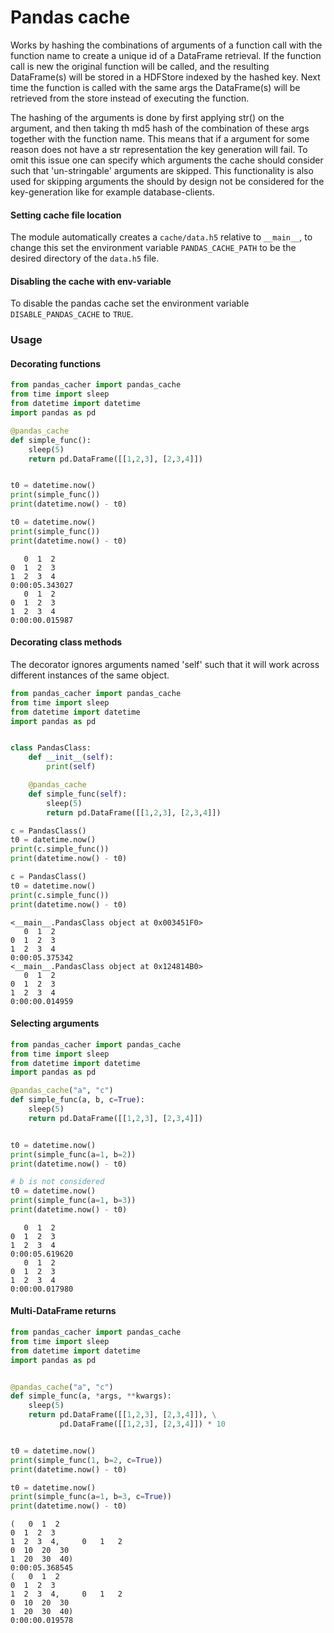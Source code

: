 # Pandas cache

Works by hashing the combinations of arguments of a function call with
the function name to create a unique id of a DataFrame retrieval.  If
the function call is new the original function will be called, and the
resulting DataFrame(s) will be stored in a HDFStore indexed by the
hashed key.  Next time the function is called with the same args the
DataFrame(s) will be retrieved from the store instead of executing the
function.

The hashing of the arguments is done by first applying str() on the
argument, and then taking th md5 hash of the combination of these args
together with the function name.  This means that if a argument for
some reason does not have a str representation the key generation will
fail.  To omit this issue one can specify which arguments the cache
should consider such that 'un-stringable' arguments are skipped.  This
functionality is also used for skipping arguments the should by design
not be considered for the key-generation like for example
database-clients.


#### Setting cache file location

The module automatically creates a `cache/data.h5` relative to
`__main__`, to change this set the environment variable
`PANDAS_CACHE_PATH` to be the desired directory of the `data.h5` file.

#### Disabling the cache with env-variable

To disable the pandas cache set the environment variable
`DISABLE_PANDAS_CACHE` to `TRUE`.

### Usage

#### Decorating functions

```python
from pandas_cacher import pandas_cache
from time import sleep
from datetime import datetime
import pandas as pd

@pandas_cache
def simple_func():
    sleep(5)
    return pd.DataFrame([[1,2,3], [2,3,4]])


t0 = datetime.now()
print(simple_func())
print(datetime.now() - t0)

t0 = datetime.now()
print(simple_func())
print(datetime.now() - t0)
```
```commandline
   0  1  2
0  1  2  3
1  2  3  4
0:00:05.343027
   0  1  2
0  1  2  3
1  2  3  4
0:00:00.015987
```

#### Decorating class methods

The decorator ignores arguments named 'self' such that it will work across different instances of the same object.

```python
from pandas_cacher import pandas_cache
from time import sleep
from datetime import datetime
import pandas as pd


class PandasClass:
    def __init__(self):
        print(self)

    @pandas_cache
    def simple_func(self):
        sleep(5)
        return pd.DataFrame([[1,2,3], [2,3,4]])

c = PandasClass()
t0 = datetime.now()
print(c.simple_func())
print(datetime.now() - t0)

c = PandasClass()
t0 = datetime.now()
print(c.simple_func())
print(datetime.now() - t0)
```
```commandline
<__main__.PandasClass object at 0x003451F0>
   0  1  2
0  1  2  3
1  2  3  4
0:00:05.375342
<__main__.PandasClass object at 0x124814B0>
   0  1  2
0  1  2  3
1  2  3  4
0:00:00.014959
```

#### Selecting arguments

```python
from pandas_cacher import pandas_cache
from time import sleep
from datetime import datetime
import pandas as pd

@pandas_cache("a", "c")
def simple_func(a, b, c=True):
    sleep(5)
    return pd.DataFrame([[1,2,3], [2,3,4]])


t0 = datetime.now()
print(simple_func(a=1, b=2))
print(datetime.now() - t0)

# b is not considered
t0 = datetime.now()
print(simple_func(a=1, b=3))
print(datetime.now() - t0)
```
```commandline
   0  1  2
0  1  2  3
1  2  3  4
0:00:05.619620
   0  1  2
0  1  2  3
1  2  3  4
0:00:00.017980
```

#### Multi-DataFrame returns

```python
from pandas_cacher import pandas_cache
from time import sleep
from datetime import datetime
import pandas as pd


@pandas_cache("a", "c")
def simple_func(a, *args, **kwargs):
    sleep(5)
    return pd.DataFrame([[1,2,3], [2,3,4]]), \
           pd.DataFrame([[1,2,3], [2,3,4]]) * 10


t0 = datetime.now()
print(simple_func(1, b=2, c=True))
print(datetime.now() - t0)

t0 = datetime.now()
print(simple_func(a=1, b=3, c=True))
print(datetime.now() - t0)
```
```commandline
(   0  1  2
0  1  2  3
1  2  3  4,     0   1   2
0  10  20  30
1  20  30  40)
0:00:05.368545
(   0  1  2
0  1  2  3
1  2  3  4,     0   1   2
0  10  20  30
1  20  30  40)
0:00:00.019578
```
